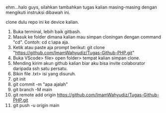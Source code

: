 ehm...halo guys, silahkan tambahkan tugas kalian masing-masing dengan mengikuti instruksi dibawah ini.

clone dulu repo ini ke device kalian.
1. Buka terminal, lebih baik gitbash.
2. Masuk ke folder dimana kalian mau simpan cloningan dengan command "cd". Contoh: cd c:\apa aja.
3. Ketik atau paste aja prompt berikut: git clone "https://github.com/ImamWahyudiz/Tugas-Github-PHP.git"
4. Buka VScode> file> open folder> tempat kalian simpan clone.
5. Mending kirim akun github kalian biar aku bisa invite colaborator daripada ssh satu persatu.
6. Bikin file .txt> isi yang disuruh.
7. git init
8. git commit -m "apa ajalah"
9. git branch -M main
10. git remote add origin https://github.com/ImamWahyudiz/Tugas-Github-PHP.git
11. git push -u origin main

